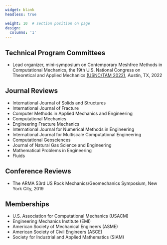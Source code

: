 ```yaml
---
widget: blank
headless: true

weight: 10  # section position on page
design:
  columns: '1'
---
```


## **Technical Program Committees**
- Lead organizer, mini-symposium on Contemporary Meshfree Methods in Computational Mechanics, the 19th U.S. National Congress on Theoretical and Applied Mechanics <a href="https://www.usnctam2022.org">(USNC/TAM 2022)</a>, Austin, TX, 2022


## **Journal Reviews**
- International Journal of Solids and Structures
- International Journal of Fracture
- Computer Methods in Applied Mechanics and Engineering
- Computational Mechanics
- Engineering Fracture Mechanics
- International Journal for Numerical Methods in Engineering
- International Journal for Multiscale Computational Engineering
- Computational Geosciences
- Journal of Natural Gas Science and Engineering
- Mathematical Problems in Engineering
- Fluids

## **Conference Reviews**
- The ARMA 53rd US Rock Mechanics/Geomechanics Symposium, New York City, 2019

## **Memberships**
- U.S. Association for Computational Mechanics (USACM)<!--, 2021-present-->
- Engineering Mechanics Institute (EMI)<!--, 2020-present-->
- American Society of Mechanical Engineers (ASME)<!--, 2019-present-->
- American Society of Civil Engineers (ASCE)<!--, 2019-present-->
- Society for Industrial and Applied Mathematics (SIAM)<!--, 2018-present-->
